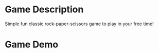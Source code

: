 # Game Description
Simple fun classic rock-paper-scissors game to play in your free time!

# Game Demo
